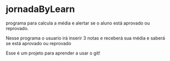 # jornadaByLearn
programa para calcula a média e alertar se o aluno está aprovado ou reprovado.

Nesse programa o usuario irá inserir 3 notas
e receberá sua média e  saberá se está aprovado ou reprovado

Esse é um projeto para  aprender a usar o git!

